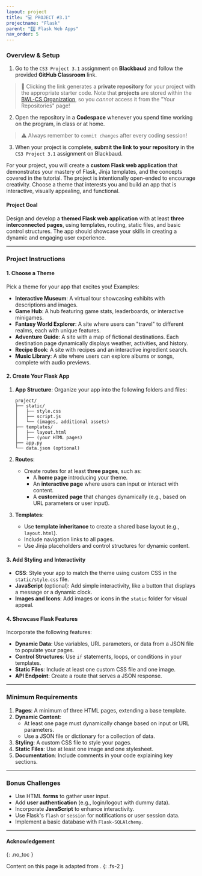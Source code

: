 ```yaml
---
layout: project
title: "💻 PROJECT #3.1"
projectname: "Flask"
parent: "3️⃣ Flask Web Apps"
nav_order: 5
---
```


### Overview & Setup

<div class="setup" markdown="block">

1. Go to the `CS3 Project 3.1` assignment on **Blackbaud** and follow the provided **GitHub Classroom** link.
  > 📁 Clicking the link generates a **private repository** for your project with the appropriate starter code. Note that **projects** are stored within the [BWL-CS Organization](https://github.com/BWL-CS), so you _cannot_ access it from the "Your Repositories" page!
2. Open the repository in a **Codespace** whenever you spend time working on the program, in class or at home. 
  > ⚠️ Always remember to `commit changes` after every coding session!
3. When your project is complete, **submit the link to your repository** in the `CS3 Project 3.1` assignment on Blackbaud.

</div>

For your project, you will create a **custom Flask web application** that demonstrates your mastery of Flask, Jinja templates, and the concepts covered in the tutorial. The project is intentionally open-ended to encourage creativity. Choose a theme that interests you and build an app that is interactive, visually appealing, and functional.

#### Project Goal
Design and develop a **themed Flask web application** with at least **three interconnected pages**, using templates, routing, static files, and basic control structures. The app should showcase your skills in creating a dynamic and engaging user experience.

---

### Project Instructions

#### 1. Choose a Theme
Pick a theme for your app that excites you! Examples:
- **Interactive Museum**: A virtual tour showcasing exhibits with descriptions and images.
- **Game Hub**: A hub featuring game stats, leaderboards, or interactive minigames.
- **Fantasy World Explorer**: A site where users can "travel" to different realms, each with unique features.
- **Adventure Guide**: A site with a map of fictional destinations. Each destination page dynamically displays weather, activities, and history.
- **Recipe Book**: A site with recipes and an interactive ingredient search.
- **Music Library**: A site where users can explore albums or songs, complete with audio previews.

#### 2. Create Your Flask App
1. **App Structure**: Organize your app into the following folders and files:
    ```
    project/
    ├── static/
    │   ├── style.css
    │   ├── script.js
    │   └── (images, additional assets)
    ├── templates/
    │   ├── layout.html
    │   ├── (your HTML pages)
    ├── app.py
    └── data.json (optional)
    ```

2. **Routes**:
   - Create routes for at least **three pages**, such as:
     - A **home page** introducing your theme.
     - An **interactive page** where users can input or interact with content.
     - A **customized page** that changes dynamically (e.g., based on URL parameters or user input).

3. **Templates**:
   - Use **template inheritance** to create a shared base layout (e.g., `layout.html`).
   - Include navigation links to all pages.
   - Use Jinja placeholders and control structures for dynamic content.

#### 3. Add Styling and Interactivity
- **CSS**: Style your app to match the theme using custom CSS in the `static/style.css` file.
- **JavaScript** (optional): Add simple interactivity, like a button that displays a message or a dynamic clock.
- **Images and Icons**: Add images or icons in the `static` folder for visual appeal.

#### 4. Showcase Flask Features
Incorporate the following features:
- **Dynamic Data**: Use variables, URL parameters, or data from a JSON file to populate your pages.
- **Control Structures**: Use `if` statements, loops, or conditions in your templates.
- **Static Files**: Include at least one custom CSS file and one image.
- **API Endpoint**: Create a route that serves a JSON response.

---

### Minimum Requirements
1. **Pages**: A minimum of three HTML pages, extending a base template.
2. **Dynamic Content**:
   - At least one page must dynamically change based on input or URL parameters.
   - Use a JSON file or dictionary for a collection of data.
3. **Styling**: A custom CSS file to style your pages.
5. **Static Files**: Use at least one image and one stylesheet.
6. **Documentation**: Include comments in your code explaining key sections.

---

### Bonus Challenges
- Use HTML **forms** to gather user input. 
- Add **user authentication** (e.g., login/logout with dummy data).
- Incorporate **JavaScript** to enhance interactivity.
- Use Flask's `flash` or `session` for notifications or user session data.
- Implement a basic database with `Flask-SQLAlchemy`.

---

#### Acknowledgement
{: .no_toc }

Content on this page is adapted from []().
{: .fs-2 }
